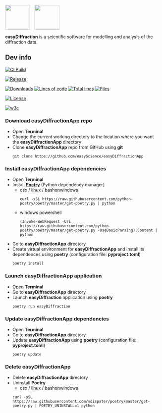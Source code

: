 <img src="https://easydiffraction.github.io/images/easydiffraction-logo.svg" height="80"><img width="15"><img src="https://easydiffraction.github.io/images/easydiffraction-text.svg" height="80">

**easyDiffraction** is a scientific software for modelling and analysis of the diffraction data.

## Dev info

[![CI Build][20]][21]

[![Release][30]][31]

[![Downloads][70]][71] [![Lines of code][82]][80] [![Total lines][81]][80] [![Files][83]][80]

[![License][50]][51]

[![w3c][90]][91]

### Download easyDiffractionApp repo
* Open **Terminal** 
* Change the current working directory to the location where you want the **easyDiffractionApp** directory
* Clone **easyDiffractionApp** repo from GitHub using **git**
  ```
  git clone https://github.com/easyScience/easyDiffractionApp
  ```
  
### Install easyDiffractionApp dependencies
* Open **Terminal**
* Install [**Poetry**](https://python-poetry.org/docs/) (Python dependency manager)
  * osx / linux / bashonwindows
    ```
    curl -sSL https://raw.githubusercontent.com/python-poetry/poetry/master/get-poetry.py | python
    ```
  * windows powershell
    ```
    (Invoke-WebRequest -Uri https://raw.githubusercontent.com/python-poetry/poetry/master/get-poetry.py -UseBasicParsing).Content | python
    ```
* Go to **easyDiffractionApp** directory
* Create virtual environment for **easyDiffractionApp** and install its dependences using **poetry** (configuration file: **pyproject.toml**)
  ```
  poetry install
  ```
  
### Launch easyDiffractionApp application
* Open **Terminal**
* Go to **easyDiffractionApp** directory
* Launch **easyDiffraction** application using **poetry**
  ```
  poetry run easyDiffraction
  ```

### Update easyDiffractionApp dependencies
* Open **Terminal**
* Go to **easyDiffractionApp** directory
* Update **easyDiffractionApp** using **poetry** (configuration file: **pyproject.toml**)
  ```
  poetry update
  ```

### Delete easyDiffractionApp
* Delete **easyDiffractionApp** directory
* Uninstall **Poetry**
   * osx / linux / bashonwindows
   ```
   curl -sSL https://raw.githubusercontent.com/sdispater/poetry/master/get-poetry.py | POETRY_UNINSTALL=1 python
   ```

<!---URLs--->
<!---https://naereen.github.io/badges/--->

<!---CI Build Status--->
[20]: https://github.com/easyScience/easyDiffractionApp/workflows/build%20macOS,%20Linux,%20Windows/badge.svg
[21]: https://github.com/easyScience/easyDiffractionApp/actions?query=workflow%3A%22build+macOS%2C+Linux%2C+Windows%22

<!---Release--->
[30]: https://img.shields.io/github/release/easyScience/easyDiffractionApp.svg
[31]: https://github.com/easyScience/easyDiffractionApp/releases

<!---License--->
[50]: https://img.shields.io/github/license/easyScience/easyDiffractionApp.svg
[51]: https://github.com/easyScience/easyDiffractionApp/blob/master/LICENSE.md

<!---LicenseScan--->
[60]: https://app.fossa.com/api/projects/git%2Bgithub.com%2FeasyScience%2FeasyDiffractionApp.svg?type=shield
[61]: https://app.fossa.com/projects/git%2Bgithub.com%2FeasyScience%2FeasyDiffractionApp?ref=badge_shield

<!---Downloads--->
[70]: https://img.shields.io/github/downloads/easyScience/easyDiffractionApp/total.svg
[71]: https://github.com/easyScience/easyDiffractionApp/releases

<!---Code statistics--->
[80]: https://github.com/easyScience/easyDiffractionApp
[81]: https://tokei.rs/b1/github/easyScience/easyDiffractionApp
[82]: https://tokei.rs/b1/github/easyScience/easyDiffractionApp?category=code
[83]: https://tokei.rs/b1/github/easyScience/easyDiffractionApp?category=files

<!---W3C validation--->
[90]: https://img.shields.io/w3c-validation/default?targetUrl=https://easyscience.github.io/easyDiffractionApp
[91]: https://easyscience.github.io/easyDiffractionApp
